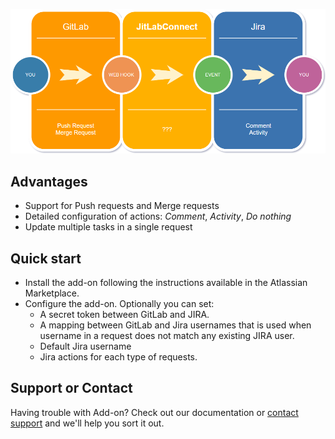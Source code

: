 ![flow diagram](/img/JitLabFlow.png)
	
## Advantages
- Support for Push requests and Merge requests
- Detailed configuration of actions: _Comment_, _Activity_, _Do nothing_
- Update multiple tasks in a single request

## Quick start
- Install the add-on following the instructions available in the Atlassian Marketplace.
- Configure the add-on. Optionally you can set:
  - A secret token between GitLab and JIRA.
  - A mapping between GitLab and Jira usernames that is used when username in a request does not match any existing JIRA user.
  - Default Jira username
  - Jira actions for each type of requests.

## Support or Contact
Having trouble with Add-on? Check out our documentation or [contact support](https://github.com/JitLabConnect/jitlabconnect.github.io/issues) and we'll help you sort it out.
